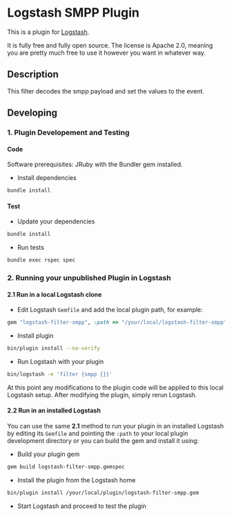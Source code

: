 # Logstash SMPP Plugin

This is a plugin for [Logstash](https://github.com/elastic/logstash).

It is fully free and fully open source. The license is Apache 2.0, meaning you are pretty much free to use it however you want in whatever way.

## Description
This filter decodes the smpp payload and set the values to the event.

## Developing

### 1. Plugin Developement and Testing

#### Code
Software prerequisites: JRuby with the Bundler gem installed.

- Install dependencies
```sh
bundle install
```

#### Test

- Update your dependencies

```sh
bundle install
```

- Run tests

```sh
bundle exec rspec spec
```

### 2. Running your unpublished Plugin in Logstash

#### 2.1 Run in a local Logstash clone

- Edit Logstash `Gemfile` and add the local plugin path, for example:
```ruby
gem "logstash-filter-smpp", :path => "/your/local/logstash-filter-smpp"
```
- Install plugin
```sh
bin/plugin install --no-verify
```
- Run Logstash with your plugin
```sh
bin/logstash -e 'filter {smpp {}}'
```
At this point any modifications to the plugin code will be applied to this local Logstash setup. After modifying the plugin, simply rerun Logstash.

#### 2.2 Run in an installed Logstash

You can use the same **2.1** method to run your plugin in an installed Logstash by editing its `Gemfile` and pointing the `:path` to your local plugin development directory or you can build the gem and install it using:

- Build your plugin gem
```sh
gem build logstash-filter-smpp.gemspec
```
- Install the plugin from the Logstash home
```sh
bin/plugin install /your/local/plugin/logstash-filter-smpp.gem
```
- Start Logstash and proceed to test the plugin
